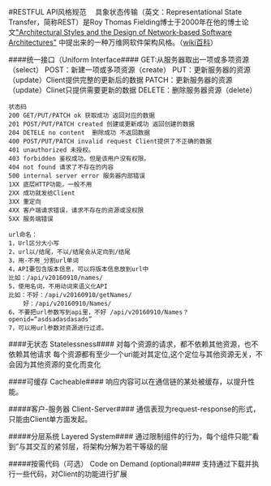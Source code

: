 #RESTFUL API风格规范
&emsp;具象状态传输（英文：Representational State Transfer，简称REST）是Roy Thomas Fielding博士于2000年在他的博士论文["Architectural Styles and the Design of Network-based Software Architectures"](http://www.ics.uci.edu/~fielding/pubs/dissertation/top.htm) 中提出来的一种万维网软件架构风格。（[wiki百科](https://zh.wikipedia.org/wiki/REST)）

####统一接口（Uniform Interface####
	GET:从服务器取出一项或多项资源（select）
	POST：新建一项或多项资源（create）
	PUT：更新服务器的资源（update）Client提供完整的更新后的数据
	PATCH：更新服务器的资源（update）Clinet只提供需要更新的数据
	DELETE：删除服务器资源（delete）
	
	状态码
	200 GET/PUT/PATCH ok 获取成功 返回对应的数据
	201 POST/PUT/PATCH created 创建或更新成功 返回创建的数据
	204 DETELE no content  删除成功 不返回数据
	400 POST/PUT/PATCH invalid request Client提供了不正确的数据
	401 unauthorized 未授权。
	403 forbidden 鉴权成功，但是该用户没有权限。
	404 not found 请求了不存在的内容
	500 internal server error 服务器内部错误
	1XX 底层HTTP功能，一般不用
	2XX 成功就发给Client
	3XX 重定向
	4XX 客户端请求错误，请求不存在的资源或没权限
	5XX 服务端错误
    
    url命名：
	1，Url区分大小写
	2，url以/结尾，不以/结尾会从定向到/结尾
	3，用-不用_分割url单词
	4，API要包含版本信息，可以将版本信息放到url中
	比如：/api/v20160910/names/
	5，使用名词，不用动词来语义化API
	比如：不好：/api/v20160910/getNames/
		好：/api/v20160910/Names/
	6，不要把url参数写到api里，不好	/api/v20160910/Names？openid=“asdsadasdasads”
	7，可以用url参数对资源进行过滤。
	
####无状态 Statelessness####
	对每个资源的请求，都不依赖其他资源，也不依赖其他请求
	每个资源都有至少一个uri能对其定位,这个定位与其他资源无关，不会因为其他资源的变化而变化
	
####可缓存 Cacheable####
	响应内容可以在通信链的某处被缓存，以提升性能。
	
#####客户-服务器 Client-Server####
	通信表现为request-response的形式，只能由Client单方面发起。
	
#####分层系统 Layered System####
	通过限制组件的行为，每个组件只能“看到”与其交互的紧邻层，将架构分解为若干等级的层
	
#####按需代码（可选） Code on Demand (optional)####
支持通过下载并执行一些代码，对Client的功能进行扩展
